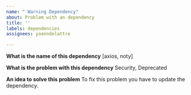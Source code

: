 ```yaml
---
name: " Warning Dependency"
about: Problem with an dependency
title: ''
labels: dependencies
assignees: yoanndelattre

---
```


**What is the name of this dependency**
[axios, noty]

**What is the problem with this dependency**
Security, Deprecated

**An idea to solve this problem**
To fix this problem you have to update the dependency.

